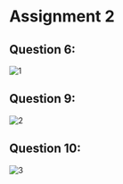 # Assignment 2

## Question 6:
![1](https://github.com/SaifShahAi/pffall23/assets/142867921/0b4f2e6a-fecc-4bda-a6be-3a5e9c3a10da)

## Question 9:
![2](https://github.com/SaifShahAi/pffall23/assets/142867921/822fc548-c0ed-488e-b98c-955cb80ee90d)

## Question 10:
![3](https://github.com/SaifShahAi/pffall23/assets/142867921/1e3846e8-cb55-4c4c-ab74-3f3526437e2f)
